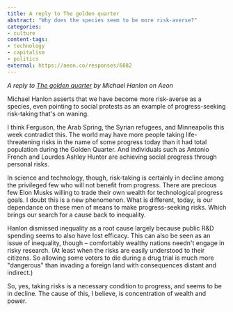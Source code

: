 ```yaml
---
title: A reply to The golden quarter
abstract: "Why does the species seem to be more risk-averse?"
categories:
- culture
content-tags:
- technology
- capitalism
- politics
external: https://aeon.co/responses/6082
---
```


_A reply to [The golden quarter](https://aeon.co/essays/has-progress-in-science-and-technology-come-to-a-halt) by Michael Hanlon on Aeon_

Michael Hanlon asserts that we have become more risk-averse as a species, even pointing to social protests as an example of progress-seeking risk-taking that's on waning.

I think Ferguson, the Arab Spring, the Syrian refugees, and Minneapolis this week contradict this. The world may have more people taking life-threatening risks in the name of some progress today than it had total population during the Golden Quarter. And individuals such as Antonio French and Lourdes Ashley Hunter are achieving social progress through personal risks.

In science and technology, though, risk-taking is certainly in decline among the privileged few who will not benefit from progress. There are precious few Elon Musks willing to trade their own wealth for technological progress goals. I doubt this is a new phenomenon. What is different, today, is our dependance on these men of means to make progress-seeking risks. Which brings our search for a cause back to inequality.

Hanlon dismissed inequality as a root cause largely because public R&D spending seems to also have lost efficacy. This can also be seen as an issue of inequality, though – comfortably wealthy nations needn't engage in risky research. (At least when the risks are easily understood to their citizens. So allowing some voters to die during a drug trial is much more "dangerous" than invading a foreign land with consequences distant and indirect.)

So, yes, taking risks is a necessary condition to progress, and seems to be in decline. The cause of this, I believe, is concentration of wealth and power.
